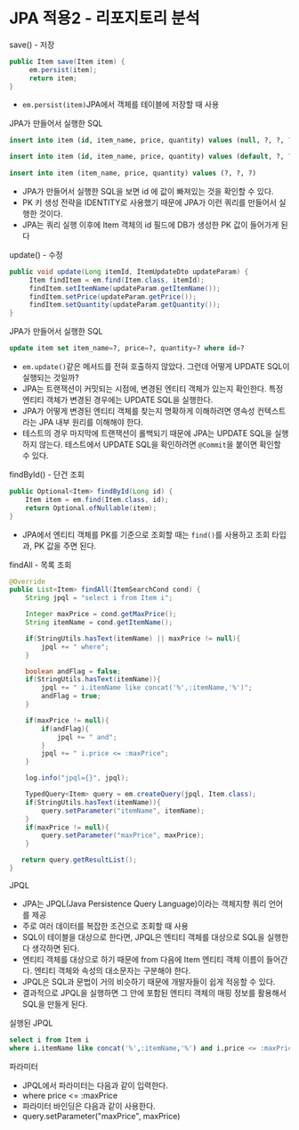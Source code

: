 # JPA 적용2 - 리포지토리 분석

save() - 저장
```java
public Item save(Item item) {
     em.persist(item);
     return item;
}
```
- ``em.persist(item)``JPA에서 객체를 테이블에 저장할 때 사용 

JPA가 만들어서 실행한 SQL
```sql
insert into item (id, item_name, price, quantity) values (null, ?, ?, ?)

insert into item (id, item_name, price, quantity) values (default, ?, ?, ?)
                                                  
insert into item (item_name, price, quantity) values (?, ?, ?)
```
- JPA가 만들어서 실행한 SQL을 보면 id 에 값이 빠져있는 것을 확인할 수 있다.
- PK 키 생성 전략을 IDENTITY로 사용했기 때문에 JPA가 이런 쿼리를 만들어서 실행한 것이다.
- JPA는 쿼리 실행 이후에 Item 객체의 id 필드에 DB가 생성한 PK 값이 들어가게 된다 


update() - 수정
```java
public void update(Long itemId, ItemUpdateDto updateParam) {
     Item findItem = em.find(Item.class, itemId);
     findItem.setItemName(updateParam.getItemName());
     findItem.setPrice(updateParam.getPrice());
     findItem.setQuantity(updateParam.getQuantity());
}
```

JPA가 만들어서 실행한 SQL
```sql
update item set item_name=?, price=?, quantity=? where id=?
```
- ``em.update()``같은 메서드를 전혀 호출하지 않았다. 그런데 어떻게 UPDATE SQL이 실행되는 것일까?
- JPA는 트랜잭션이 커밋되는 시점에, 변경된 엔티티 객체가 있는지 확인한다. 특정 엔티티 객체가 변경된 경우에는 
  UPDATE SQL을 실행한다.
- JPA가 어떻게 변경된 엔티티 객체를 찾는지 명확하게 이해하려면 영속성 컨텍스트라는 JPA 내부 원리를 이해해야 한다.
- 테스트의 경우 마지막에 트랜잭션이 롤백되기 때문에 JPA는 UPDATE SQL을 실행하지 않는다. 테스트에서
  UPDATE SQL을 확인하려면 ``@Commit``을 붙이면 확인할 수 있다.

findById() - 단건 조회
```java
public Optional<Item> findById(Long id) {
    Item item = em.find(Item.class, id); 
    return Optional.ofNullable(item);
}
```
- JPA에서 엔티티 객체를 PK를 기준으로 조회할 때는 ``find()``를 사용하고 조회 타입과, PK 값을 주면 된다. 

findAll - 목록 조회
```java
@Override
public List<Item> findAll(ItemSearchCond cond) {
    String jpql = "select i from Item i";

    Integer maxPrice = cond.getMaxPrice();
    String itemName = cond.getItemName();

    if(StringUtils.hasText(itemName) || maxPrice != null){
        jpql += " where";
    }

    boolean andFlag = false;
    if(StringUtils.hasText(itemName)){
        jpql += " i.itemName like concat('%',:itemName,'%')";
        andFlag = true;
    }

    if(maxPrice != null){
        if(andFlag){
            jpql += " and";
        }
        jpql += " i.price <= :maxPrice";
    }

    log.info("jpql={}", jpql);

    TypedQuery<Item> query = em.createQuery(jpql, Item.class);
    if(StringUtils.hasText(itemName)){
        query.setParameter("itemName", itemName);
    }
    if(maxPrice != null){
        query.setParameter("maxPrice", maxPrice);
    }

   return query.getResultList();
}
```

JPQL
- JPA는 JPQL(Java Persistence Query Language)이라는 객체지향 쿼리 언어를 제공
- 주로 여러 데이터를 복잡한 조건으로 조회할 때 사용
- SQL이 테이블을 대상으로 한다면, JPQL은 엔티티 객체를 대상으로 SQL을 실행한다 생각하면 된다.
- 엔티티 객체를 대상으로 하기 때문에 from 다음에 Item 엔티티 객체 이름이 들어간다. 엔티티 객체와 속성의 
  대소문자는 구분해야 한다.
- JPQL은 SQL과 문법이 거의 비슷하기 때문에 개발자들이 쉽게 적응할 수 있다.
- 결과적으로 JPQL을 실행하면 그 안에 포함된 엔티티 객체의 매핑 정보를 활용해서 SQL을 만들게 된다.

실행된 JPQL
```sql
select i from Item i
where i.itemName like concat('%',:itemName,'%') and i.price <= :maxPrice
```

파라미터
- JPQL에서 파라미터는 다음과 같이 입력한다.
- where price <= :maxPrice
- 파라미터 바인딩은 다음과 같이 사용한다.
- query.setParameter("maxPrice", maxPrice)

